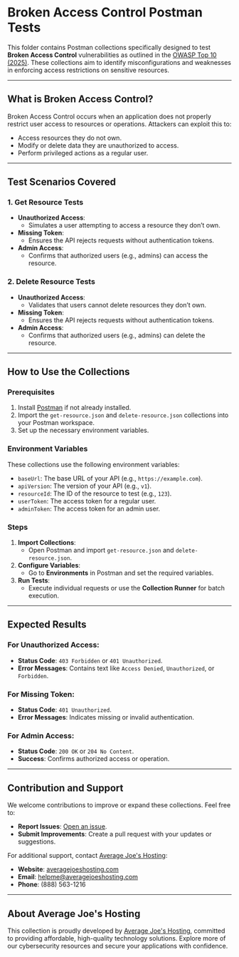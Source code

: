 # Broken Access Control Postman Tests

This folder contains Postman collections specifically designed to test **Broken Access Control** vulnerabilities as outlined in the [OWASP Top 10 (2025)](https://owasp.org/www-project-top-ten/). These collections aim to identify misconfigurations and weaknesses in enforcing access restrictions on sensitive resources.

---

## What is Broken Access Control?

Broken Access Control occurs when an application does not properly restrict user access to resources or operations. Attackers can exploit this to:
- Access resources they do not own.
- Modify or delete data they are unauthorized to access.
- Perform privileged actions as a regular user.

---

## Test Scenarios Covered

### 1. **Get Resource Tests**
- **Unauthorized Access**:
  - Simulates a user attempting to access a resource they don’t own.
- **Missing Token**:
  - Ensures the API rejects requests without authentication tokens.
- **Admin Access**:
  - Confirms that authorized users (e.g., admins) can access the resource.

### 2. **Delete Resource Tests**
- **Unauthorized Access**:
  - Validates that users cannot delete resources they don’t own.
- **Missing Token**:
  - Ensures the API rejects requests without authentication tokens.
- **Admin Access**:
  - Confirms that authorized users (e.g., admins) can delete the resource.

---

## How to Use the Collections

### Prerequisites
1. Install [Postman](https://www.postman.com/downloads/) if not already installed.
2. Import the `get-resource.json` and `delete-resource.json` collections into your Postman workspace.
3. Set up the necessary environment variables.

### Environment Variables
These collections use the following environment variables:
- `baseUrl`: The base URL of your API (e.g., `https://example.com`).
- `apiVersion`: The version of your API (e.g., `v1`).
- `resourceId`: The ID of the resource to test (e.g., `123`).
- `userToken`: The access token for a regular user.
- `adminToken`: The access token for an admin user.

### Steps
1. **Import Collections**:
   - Open Postman and import `get-resource.json` and `delete-resource.json`.
2. **Configure Variables**:
   - Go to **Environments** in Postman and set the required variables.
3. **Run Tests**:
   - Execute individual requests or use the **Collection Runner** for batch execution.

---

## Expected Results

### For Unauthorized Access:
- **Status Code**: `403 Forbidden` or `401 Unauthorized`.
- **Error Messages**: Contains text like `Access Denied`, `Unauthorized`, or `Forbidden`.

### For Missing Token:
- **Status Code**: `401 Unauthorized`.
- **Error Messages**: Indicates missing or invalid authentication.

### For Admin Access:
- **Status Code**: `200 OK` or `204 No Content`.
- **Success**: Confirms authorized access or operation.

---

## Contribution and Support

We welcome contributions to improve or expand these collections. Feel free to:
- **Report Issues**: [Open an issue](https://github.com/AverageJoesHosting/CyberSecurity-OWASPTop10-Postman-Collections/issues).
- **Submit Improvements**: Create a pull request with your updates or suggestions.

For additional support, contact [Average Joe's Hosting](https://averagejoeshosting.com/):
- **Website**: [averagejoeshosting.com](https://averagejoeshosting.com/)
- **Email**: [helpme@averagejoeshosting.com](mailto:helpme@averagejoeshosting.com)
- **Phone**: (888) 563-1216

---

## About Average Joe's Hosting

This collection is proudly developed by [Average Joe's Hosting](https://averagejoeshosting.com/), committed to providing affordable, high-quality technology solutions. Explore more of our cybersecurity resources and secure your applications with confidence.

